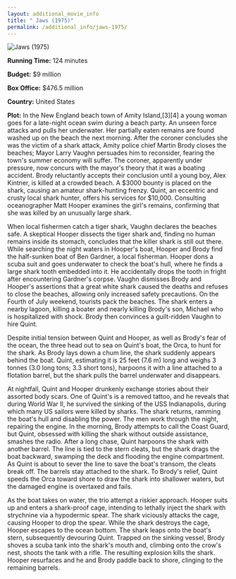 ```yaml
---
layout: additional_movie_info
title: " Jaws (1975)"
permalink: /additional_info/jaws-1975/
---
```


![ Jaws (1975)](https://upload.wikimedia.org/wikipedia/commons/thumb/4/40/Jaws_movie_poster.jpg/220px-Jaws_movie_poster.jpg)

**Running Time:** 124 minutes

**Budget:** $9 million

**Box Office:** $476.5 million

**Country:** United States

**Plot:** In the New England beach town of Amity Island,[3][4] a young woman goes for a late-night ocean swim during a beach party. An unseen force attacks and pulls her underwater. Her partially eaten remains are found washed up on the beach the next morning. After the coroner concludes she was the victim of a shark attack, Amity police chief Martin Brody closes the beaches; Mayor Larry Vaughn persuades him to reconsider, fearing the town's summer economy will suffer. The coroner, apparently under pressure, now concurs with the mayor's theory that it was a boating accident. Brody reluctantly accepts their conclusion until a young boy, Alex Kintner, is killed at a crowded beach. A $3000 bounty is placed on the shark, causing an amateur shark-hunting frenzy. Quint, an eccentric and crusty local shark hunter, offers his services for $10,000. Consulting oceanographer Matt Hooper examines the girl's remains, confirming that she was killed by an unusually large shark.

When local fishermen catch a tiger shark, Vaughn declares the beaches safe. A skeptical Hooper dissects the tiger shark and, finding no human remains inside its stomach, concludes that the killer shark is still out there. While searching the night waters in Hooper's boat, Hooper and Brody find the half-sunken boat of Ben Gardner, a local fisherman. Hooper dons a scuba suit and goes underwater to check the boat's hull, where he finds a large shark tooth embedded into it. He accidentally drops the tooth in fright after encountering Gardner's corpse. Vaughn dismisses Brody and Hooper's assertions that a great white shark caused the deaths and refuses to close the beaches, allowing only increased safety precautions. On the Fourth of July weekend, tourists pack the beaches. The shark enters a nearby lagoon, killing a boater and nearly killing Brody's son, Michael who is hospitalized with shock. Brody then convinces a guilt-ridden Vaughn to hire Quint.

Despite initial tension between Quint and Hooper, as well as Brody's fear of the ocean, the three head out to sea on Quint's boat, the Orca, to hunt for the shark. As Brody lays down a chum line, the shark suddenly appears behind the boat. Quint, estimating it is 25 feet (7.6 m) long and weighs 3 tonnes (3.0 long tons; 3.3 short tons), harpoons it with a line attached to a flotation barrel, but the shark pulls the barrel underwater and disappears.

At nightfall, Quint and Hooper drunkenly exchange stories about their assorted body scars. One of Quint's is a removed tattoo, and he reveals that during World War II, he survived the sinking of the USS Indianapolis, during which many US sailors were killed by sharks. The shark returns, ramming the boat's hull and disabling the power. The men work through the night, repairing the engine. In the morning, Brody attempts to call the Coast Guard, but Quint, obsessed with killing the shark without outside assistance, smashes the radio. After a long chase, Quint harpoons the shark with another barrel. The line is tied to the stern cleats, but the shark drags the boat backward, swamping the deck and flooding the engine compartment. As Quint is about to sever the line to save the boat's transom, the cleats break off. The barrels stay attached to the shark. To Brody's relief, Quint speeds the Orca toward shore to draw the shark into shallower waters, but the damaged engine is overtaxed and fails.

As the boat takes on water, the trio attempt a riskier approach. Hooper suits up and enters a shark-proof cage, intending to lethally inject the shark with strychnine via a hypodermic spear. The shark viciously attacks the cage, causing Hooper to drop the spear. While the shark destroys the cage, Hooper escapes to the ocean bottom. The shark leaps onto the boat's stern, subsequently devouring Quint. Trapped on the sinking vessel, Brody shoves a scuba tank into the shark's mouth and, climbing onto the crow's nest, shoots the tank with a rifle. The resulting explosion kills the shark. Hooper resurfaces and he and Brody paddle back to shore, clinging to the remaining barrels.